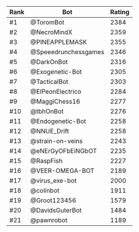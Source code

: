 Rank|Bot|Rating
---|---|---
#1|@ToromBot|2384
#2|@NecroMindX|2359
#3|@PINEAPPLEMASK|2355
#4|@Speeedrunchessgames|2346
#5|@DarkOnBot|2316
#6|@Exogenetic-Bot|2305
#7|@TacticalBot|2303
#8|@ElPeonElectrico|2284
#9|@MaggiChess16|2277
#10|@tbhOnBot|2276
#11|@Endogenetic-Bot|2258
#12|@NNUE_Drift|2258
#13|@strain-on-veins|2243
#14|@eNErGyOFbEiNGbOT|2235
#15|@RaspFish|2227
#16|@VEER-OMEGA-BOT|2189
#17|@virus_exe-bot|2000
#18|@colinbot|1911
#19|@Groot123456|1579
#20|@DavidsGuterBot|1484
#21|@pawnrobot|1189
